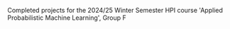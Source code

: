 Completed projects for the 2024/25 Winter Semester HPI course 'Applied Probabilistic Machine Learning', Group F